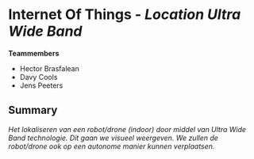 # Internet Of Things - *Location Ultra Wide Band*

**Teammembers**
* Hector Brasfalean
* Davy Cools
* Jens Peeters

## Summary
*Het lokaliseren van een robot/drone (indoor) door middel van Ultra Wide Band technologie. Dit gaan we visueel weergeven. We zullen de robot/drone ook op een autonome manier kunnen verplaatsen.*
